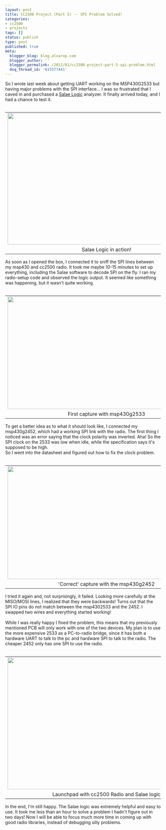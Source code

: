 ```yaml
---
layout: post
title: CC2500 Project (Part 5) -- SPI Problem Solved!
categories:
- cc2500
- projects
tags: []
status: publish
type: post
published: true
meta:
  blogger_blog: blog.alvarop.com
  blogger_author: ''
  blogger_permalink: /2012/01/cc2500-project-part-5-spi-problem.html
  dsq_thread_id: '615577441'
---
```

<div class="separator" style="clear: both; text-align: left;">So I wrote last week about getting UART working on the MSP430G2533 but having major problems with the SPI interface... I was so frustrated that I caved in and purchased a <a href="http://www.saleae.com/logic/" target="_blank">Salae Logic</a> analyzer. It finally arrived today, and I had a chance to test it.</div><br /><table align="center" cellpadding="0" cellspacing="0" class="tr-caption-container" style="margin-left: auto; margin-right: auto; text-align: center;"><tbody><tr><td style="text-align: center;"><a href="http://4.bp.blogspot.com/-NZ0l9GDPBrs/Txog2E48kQI/AAAAAAAABBI/39CLyleqaYk/s1600/IMG_7201.jpg" imageanchor="1" style="margin-left: auto; margin-right: auto;"><img border="0" height="424" src="http://4.bp.blogspot.com/-NZ0l9GDPBrs/Txog2E48kQI/AAAAAAAABBI/39CLyleqaYk/s640/IMG_7201.jpg" width="640" /></a></td></tr><tr><td class="tr-caption" style="text-align: center;">Salae Logic in action!</td></tr></tbody></table>As soon as I opened the box, I connected it to sniff the SPI lines between my msp430 and cc2500 radio. It took me maybe 10-15 minutes to set up everything, including the Salae software to decode SPI on the fly. I ran my radio-setup code and observed the logic output. It seemed like something was happening, but it wasn't quite working.<br /><br /><table cellpadding="0" cellspacing="0" class="tr-caption-container" style="margin-left: auto; margin-right: auto; text-align: center;"><tbody><tr><td style="text-align: center;"><a href="http://4.bp.blogspot.com/-HFvxD6Nnm6U/Txohag3Lu6I/AAAAAAAABBQ/fNnRqRokshE/s1600/25331.png" imageanchor="1" style="margin-left: auto; margin-right: auto;"><img border="0" height="363" src="http://4.bp.blogspot.com/-HFvxD6Nnm6U/Txohag3Lu6I/AAAAAAAABBQ/fNnRqRokshE/s640/25331.png" width="640" /></a></td></tr><tr><td class="tr-caption" style="text-align: center;">First capture with msp430g2533</td></tr></tbody></table><div style="text-align: center;"><div style="text-align: left;">To get a better idea as to what it should look like, I connected my msp430g2452, which had a working SPI link with the radio. The first thing I noticed was an error saying that the clock polarity was inverted. Aha! So the SPI clock on the 2533 was low when idle, while the specification says it's supposed to be high.</div></div>So I went into the datasheet and figured out how to fix the clock problem.<br /><br /><table align="center" cellpadding="0" cellspacing="0" class="tr-caption-container" style="margin-left: auto; margin-right: auto; text-align: center;"><tbody><tr><td style="text-align: center;"><a href="http://3.bp.blogspot.com/-57Fo6dLUBzY/Txoj3iAAi9I/AAAAAAAABBY/Dk1gIG8hAnI/s1600/2452.png" imageanchor="1" style="margin-left: auto; margin-right: auto;"><img border="0" height="364" src="http://3.bp.blogspot.com/-57Fo6dLUBzY/Txoj3iAAi9I/AAAAAAAABBY/Dk1gIG8hAnI/s640/2452.png" width="640" /></a></td></tr><tr><td class="tr-caption" style="text-align: center;">'Correct' capture with the msp430g2452</td></tr></tbody></table>I tried it again and, not surprisingly, it failed. Looking more carefully at the MISO/MOSI lines, I realized that they were backwards! Turns out that the SPI IO pins do not match between the msp4302533 and the 2452. I swapped two wires and everything started working!<br /><br />While I was really happy I fixed the problem, this means that my previously mentioned PCB will only work with one of the two devices. My plan is to use the more expensive 2533 as a PC-to-radio bridge, since it has both a hardware UART to talk to the pc and hardware SPI to talk to the radio. The cheaper 2452 only has one SPI to use the radio.<br /><br /><table align="center" cellpadding="0" cellspacing="0" class="tr-caption-container" style="margin-left: auto; margin-right: auto; text-align: center;"><tbody><tr><td style="text-align: center;"><a href="http://4.bp.blogspot.com/-XAAQ7gOz8A8/Txol3Ay7KrI/AAAAAAAABBg/GYd1Sm3QK1M/s1600/IMG_7202.jpg" imageanchor="1" style="margin-left: auto; margin-right: auto;"><img border="0" height="426" src="http://4.bp.blogspot.com/-XAAQ7gOz8A8/Txol3Ay7KrI/AAAAAAAABBg/GYd1Sm3QK1M/s640/IMG_7202.jpg" width="640" /></a></td></tr><tr><td class="tr-caption" style="text-align: center;">Launchpad with cc2500 Radio and Salae logic</td></tr></tbody></table>In the end, I'm still happy. The Salae logic was extremely helpful and easy to use. It took me less than an hour to solve a problem I hadn't figure out in two days! Now I will be able to focus much more time in coming up with good radio libraries, instead of debugging silly problems.<br />
